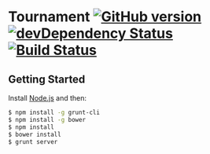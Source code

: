 # Tournament [![GitHub version](https://badge.fury.io/gh/alex6lc%2FTournament.png)](http://badge.fury.io/gh/alex6lc%2FTournament) [![devDependency Status](https://david-dm.org/alex6lc/Tournament/dev-status.png?theme=shields.io)](https://david-dm.org/alex6lc/Tournament#info=devDependencies) [![Build Status](https://travis-ci.org/alex6lc/Tournament.png?branch=master)](https://travis-ci.org/alex6lc/Tournament)

## Getting Started
Install [Node.js](http://nodejs.org/) and then:
```sh
$ npm install -g grunt-cli
$ npm install -g bower
$ npm install
$ bower install
$ grunt server
```
